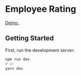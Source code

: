 # Employee Rating

[Demo:](https://employee-rating.vercel.app/).

## Getting Started

First, run the development server:

```bash
npm run dev
# or
yarn dev
```
